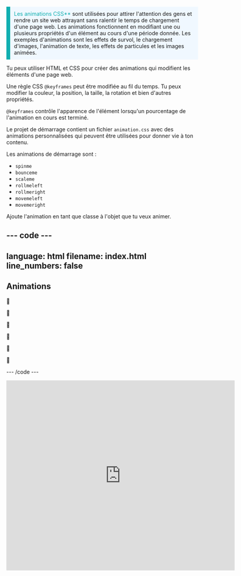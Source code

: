 <p style="border-left: solid; border-width:10px; border-color: #0faeb0; background-color: aliceblue; padding: 10px;">
<span style="color: #0faeb0">Les animations CSS**</span> sont utilisées pour attirer l'attention des gens et rendre un site web attrayant sans ralentir le temps de chargement d'une page web. Les animations fonctionnent en modifiant une ou plusieurs propriétés d'un élément au cours d'une période donnée. Les exemples d'animations sont les effets de survol, le chargement d'images, l'animation de texte, les effets de particules et les images animées. 
</p>

Tu peux utiliser HTML et CSS pour créer des animations qui modifient les éléments d'une page web.

Une règle CSS `@keyframes` peut être modifiée au fil du temps. Tu peux modifier la couleur, la position, la taille, la rotation et bien d'autres propriétés.

`@keyframes` contrôle l'apparence de l'élément lorsqu'un pourcentage de l'animation en cours est terminé.

Le projet de démarrage contient un fichier `animation.css` avec des animations personnalisées qui peuvent être utilisées pour donner vie à ton contenu.

Les animations de démarrage sont :

- `spinme`
- `bounceme`
- `scaleme`
- `rollmeleft`
- `rollmeright`
- `movemeleft`
- `movemeright`

Ajoute l'animation en tant que classe à l'objet que tu veux animer.

--- code ---
---
language: html
filename: index.html
line_numbers: false
---

<section class="xcenter">
  <h2 class="scaleme">Animations</h2>
</section>
      
<section class="xcenter">
 <p class="bigfont rollmeleft">🐶</p>
 <p class="bigfont bounceme">🐶</p>
 <p class="bigfont rollmeright">🐶</p>
</section>  
      
<section class="xcenter">
  <p class="bigfont movemeleft">🐶</p>
  <p class="bigfont spinme">🐶</p>
  <p class="bigfont movemeright">🐶</p>
</section>

--- /code ---

<iframe src="https://staging-editor.raspberrypi.org/en/embed/viewer/animation-examples" width="600" height="500" frameborder="0" marginwidth="0" marginheight="0" allowfullscreen> </iframe>
